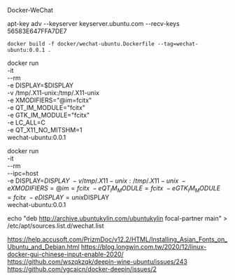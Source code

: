 Docker-WeChat


apt-key adv --keyserver keyserver.ubuntu.com --recv-keys 56583E647FFA7DE7


```
docker build -f docker/wechat-ubuntu.Dockerfile --tag=wechat-ubuntu:0.0.1 .
```


docker run \
    -it \
    --rm \
    -e DISPLAY=$DISPLAY \
    -v /tmp/.X11-unix:/tmp/.X11-unix \
    -e XMODIFIERS="@im=fcitx" \
    -e QT_IM_MODULE="fcitx" \
    -e GTK_IM_MODULE="fcitx" \
    -e LC_ALL=C \
    -e QT_X11_NO_MITSHM=1 \
    wechat-ubuntu:0.0.1

docker run \
    -it \
    --rm \
    --ipc=host \
    -e DISPLAY=$DISPLAY \
    -v /tmp/.X11-unix:/tmp/.X11-unix \
    -e XMODIFIERS=@im=fcitx \
    -e QT_IM_MODULE=fcitx \
    -e GTK_IM_MODULE=fcitx \
    -e DISPLAY=unix$DISPLAY \
    wechat-ubuntu:0.0.1


echo "deb http://archive.ubuntukylin.com/ubuntukylin focal-partner main" > /etc/apt/sources.list.d/wechat.list


https://help.accusoft.com/PrizmDoc/v12.2/HTML/Installing_Asian_Fonts_on_Ubuntu_and_Debian.html
https://blog.longwin.com.tw/2020/12/linux-docker-gui-chinese-input-enable-2020/
https://github.com/wszqkzqk/deepin-wine-ubuntu/issues/243
https://github.com/ygcaicn/docker-deepin/issues/2
